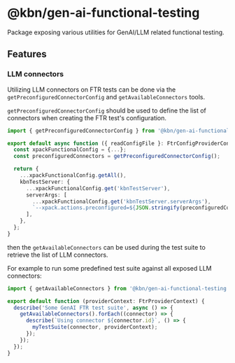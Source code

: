 # @kbn/gen-ai-functional-testing

Package exposing various utilities for GenAI/LLM related functional testing.

## Features

### LLM connectors

Utilizing LLM connectors on FTR tests can be done via the `getPreconfiguredConnectorConfig` and `getAvailableConnectors` tools.

`getPreconfiguredConnectorConfig` should be used to define the list of connectors when creating the FTR test's configuration.

```ts
import { getPreconfiguredConnectorConfig } from '@kbn/gen-ai-functional-testing'

export default async function ({ readConfigFile }: FtrConfigProviderContext) {
  const xpackFunctionalConfig = {...};
  const preconfiguredConnectors = getPreconfiguredConnectorConfig();

  return {
    ...xpackFunctionalConfig.getAll(),
    kbnTestServer: {
      ...xpackFunctionalConfig.get('kbnTestServer'),
      serverArgs: [
        ...xpackFunctionalConfig.get('kbnTestServer.serverArgs'),
        `--xpack.actions.preconfigured=${JSON.stringify(preconfiguredConnectors)}`,
      ],
    },
  };
}
```

then the `getAvailableConnectors` can be used during the test suite to retrieve the list of LLM connectors.

For example to run some predefined test suite against all exposed LLM connectors:

```ts
import { getAvailableConnectors } from '@kbn/gen-ai-functional-testing';

export default function (providerContext: FtrProviderContext) {
  describe('Some GenAI FTR test suite', async () => {
    getAvailableConnectors().forEach((connector) => {
      describe(`Using connector ${connector.id}`, () => {
        myTestSuite(connector, providerContext);
      });
    });
  });
}
```
